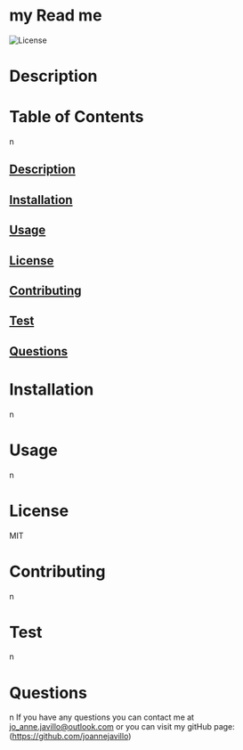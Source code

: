 
# my Read me
![License](https://img.shields.io/badge/License-MIT-purple)
# Description 

# Table of Contents 
n
  ## [Description](#description)
  ## [Installation](#installation)
  ## [Usage](#usage)
  ## [License](#license)
  ## [Contributing](#contributing)
  ## [Test](#tests)
  ## [Questions](#questions)
# Installation
n
# Usage 
n
# License
MIT
# Contributing
n
# Test
n
# Questions
n
If you have any questions you can contact me at jo_anne.javillo@outlook.com or you can visit my gitHub page: (https://github.com/joannejavillo)
